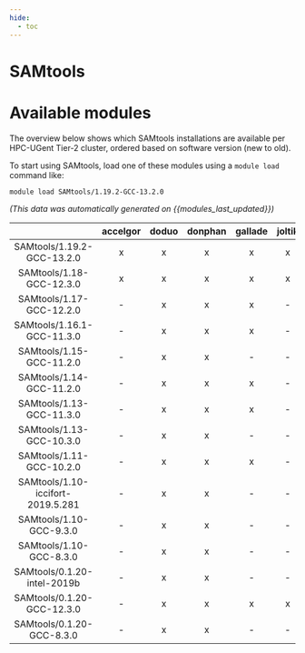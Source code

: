 ```yaml
---
hide:
  - toc
---
```


SAMtools
========

# Available modules


The overview below shows which SAMtools installations are available per HPC-UGent Tier-2 cluster, ordered based on software version (new to old).

To start using SAMtools, load one of these modules using a `module load` command like:

```shell
module load SAMtools/1.19.2-GCC-13.2.0
```

*(This data was automatically generated on {{modules_last_updated}})*  

| |accelgor|doduo|donphan|gallade|joltik|shinx|
| :---: | :---: | :---: | :---: | :---: | :---: | :---: |
|SAMtools/1.19.2-GCC-13.2.0|x|x|x|x|x|x|
|SAMtools/1.18-GCC-12.3.0|x|x|x|x|x|x|
|SAMtools/1.17-GCC-12.2.0|-|x|x|x|-|-|
|SAMtools/1.16.1-GCC-11.3.0|-|x|x|x|-|x|
|SAMtools/1.15-GCC-11.2.0|-|x|x|-|-|-|
|SAMtools/1.14-GCC-11.2.0|-|x|x|x|-|-|
|SAMtools/1.13-GCC-11.3.0|-|x|x|x|-|-|
|SAMtools/1.13-GCC-10.3.0|-|x|x|-|-|-|
|SAMtools/1.11-GCC-10.2.0|-|x|x|x|-|-|
|SAMtools/1.10-iccifort-2019.5.281|-|x|x|-|-|-|
|SAMtools/1.10-GCC-9.3.0|-|x|x|-|-|-|
|SAMtools/1.10-GCC-8.3.0|-|x|x|-|-|-|
|SAMtools/0.1.20-intel-2019b|-|x|x|-|-|-|
|SAMtools/0.1.20-GCC-12.3.0|-|x|x|x|x|x|
|SAMtools/0.1.20-GCC-8.3.0|-|x|x|-|-|-|

